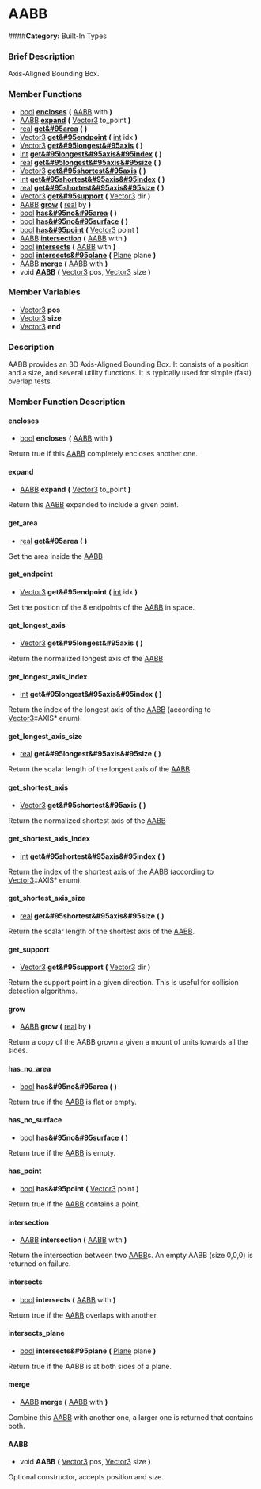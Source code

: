 #  AABB  
####**Category:** Built-In Types

###  Brief Description  
Axis-Aligned Bounding Box.

###  Member Functions 
  * [bool](class_bool)  **[encloses](#encloses)**  **(** [AABB](class_aabb) with  **)**
  * [AABB](class_aabb)  **[expand](#expand)**  **(** [Vector3](class_vector3) to_point  **)**
  * [real](class_real)  **[get&#95area](#get_area)**  **(** **)**
  * [Vector3](class_vector3)  **[get&#95endpoint](#get_endpoint)**  **(** [int](class_int) idx  **)**
  * [Vector3](class_vector3)  **[get&#95longest&#95axis](#get_longest_axis)**  **(** **)**
  * [int](class_int)  **[get&#95longest&#95axis&#95index](#get_longest_axis_index)**  **(** **)**
  * [real](class_real)  **[get&#95longest&#95axis&#95size](#get_longest_axis_size)**  **(** **)**
  * [Vector3](class_vector3)  **[get&#95shortest&#95axis](#get_shortest_axis)**  **(** **)**
  * [int](class_int)  **[get&#95shortest&#95axis&#95index](#get_shortest_axis_index)**  **(** **)**
  * [real](class_real)  **[get&#95shortest&#95axis&#95size](#get_shortest_axis_size)**  **(** **)**
  * [Vector3](class_vector3)  **[get&#95support](#get_support)**  **(** [Vector3](class_vector3) dir  **)**
  * [AABB](class_aabb)  **[grow](#grow)**  **(** [real](class_real) by  **)**
  * [bool](class_bool)  **[has&#95no&#95area](#has_no_area)**  **(** **)**
  * [bool](class_bool)  **[has&#95no&#95surface](#has_no_surface)**  **(** **)**
  * [bool](class_bool)  **[has&#95point](#has_point)**  **(** [Vector3](class_vector3) point  **)**
  * [AABB](class_aabb)  **[intersection](#intersection)**  **(** [AABB](class_aabb) with  **)**
  * [bool](class_bool)  **[intersects](#intersects)**  **(** [AABB](class_aabb) with  **)**
  * [bool](class_bool)  **[intersects&#95plane](#intersects_plane)**  **(** [Plane](class_plane) plane  **)**
  * [AABB](class_aabb)  **[merge](#merge)**  **(** [AABB](class_aabb) with  **)**
  * void  **[AABB](#AABB)**  **(** [Vector3](class_vector3) pos, [Vector3](class_vector3) size  **)**

###  Member Variables  
  * [Vector3](class_vector3) **pos**
  * [Vector3](class_vector3) **size**
  * [Vector3](class_vector3) **end**

###  Description  
AABB provides an 3D Axis-Aligned Bounding Box. It consists of a
	position and a size, and several utility functions. It is typically
	used for simple (fast) overlap tests.

###  Member Function Description  

#### <a name="encloses">encloses</a>
  * [bool](class_bool)  **encloses**  **(** [AABB](class_aabb) with  **)**

Return true if this [AABB](class_aabb) completely encloses another
			one.

#### <a name="expand">expand</a>
  * [AABB](class_aabb)  **expand**  **(** [Vector3](class_vector3) to_point  **)**

Return this [AABB](class_aabb) expanded to include a given
			point.

#### <a name="get_area">get_area</a>
  * [real](class_real)  **get&#95area**  **(** **)**

Get the area inside the [AABB](class_aabb)

#### <a name="get_endpoint">get_endpoint</a>
  * [Vector3](class_vector3)  **get&#95endpoint**  **(** [int](class_int) idx  **)**

Get the position of the 8 endpoints of the [AABB](class_aabb) in space.

#### <a name="get_longest_axis">get_longest_axis</a>
  * [Vector3](class_vector3)  **get&#95longest&#95axis**  **(** **)**

Return the normalized longest axis of the [AABB](class_aabb)

#### <a name="get_longest_axis_index">get_longest_axis_index</a>
  * [int](class_int)  **get&#95longest&#95axis&#95index**  **(** **)**

Return the index of the longest axis of the [AABB](class_aabb)
			(according to [Vector3](class_vector3)::AXIS* enum).

#### <a name="get_longest_axis_size">get_longest_axis_size</a>
  * [real](class_real)  **get&#95longest&#95axis&#95size**  **(** **)**

Return the scalar length of the longest axis of the
			[AABB](class_aabb).

#### <a name="get_shortest_axis">get_shortest_axis</a>
  * [Vector3](class_vector3)  **get&#95shortest&#95axis**  **(** **)**

Return the normalized shortest axis of the [AABB](class_aabb)

#### <a name="get_shortest_axis_index">get_shortest_axis_index</a>
  * [int](class_int)  **get&#95shortest&#95axis&#95index**  **(** **)**

Return the index of the shortest axis of the [AABB](class_aabb)
			(according to [Vector3](class_vector3)::AXIS* enum).

#### <a name="get_shortest_axis_size">get_shortest_axis_size</a>
  * [real](class_real)  **get&#95shortest&#95axis&#95size**  **(** **)**

Return the scalar length of the shortest axis of the
			[AABB](class_aabb).

#### <a name="get_support">get_support</a>
  * [Vector3](class_vector3)  **get&#95support**  **(** [Vector3](class_vector3) dir  **)**

Return the support point in a given direction. This
			is useful for collision detection algorithms.

#### <a name="grow">grow</a>
  * [AABB](class_aabb)  **grow**  **(** [real](class_real) by  **)**

Return a copy of the AABB grown a given a mount of
			units towards all the sides.

#### <a name="has_no_area">has_no_area</a>
  * [bool](class_bool)  **has&#95no&#95area**  **(** **)**

Return true if the [AABB](class_aabb) is flat or empty.

#### <a name="has_no_surface">has_no_surface</a>
  * [bool](class_bool)  **has&#95no&#95surface**  **(** **)**

Return true if the [AABB](class_aabb) is empty.

#### <a name="has_point">has_point</a>
  * [bool](class_bool)  **has&#95point**  **(** [Vector3](class_vector3) point  **)**

Return true if the [AABB](class_aabb) contains a point.

#### <a name="intersection">intersection</a>
  * [AABB](class_aabb)  **intersection**  **(** [AABB](class_aabb) with  **)**

Return the intersection between two [AABB](class_aabb)s. An
			empty AABB (size 0,0,0) is returned on failure.

#### <a name="intersects">intersects</a>
  * [bool](class_bool)  **intersects**  **(** [AABB](class_aabb) with  **)**

Return true if the [AABB](class_aabb) overlaps with another.

#### <a name="intersects_plane">intersects_plane</a>
  * [bool](class_bool)  **intersects&#95plane**  **(** [Plane](class_plane) plane  **)**

Return true if the AABB is at both sides of a plane.

#### <a name="merge">merge</a>
  * [AABB](class_aabb)  **merge**  **(** [AABB](class_aabb) with  **)**

Combine this [AABB](class_aabb) with another one, a larger one
			is returned that contains both.

#### <a name="AABB">AABB</a>
  * void  **AABB**  **(** [Vector3](class_vector3) pos, [Vector3](class_vector3) size  **)**

Optional constructor, accepts position and size.

